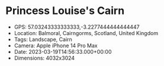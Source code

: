 # Princess Louise's Cairn

- GPS: 57.03243333333333,-3.2277444444444447
- Location: Balmoral, Cairngorms, Scotland, United Kingdom
- Tags: Landscape, Cairn
- Camera: Apple iPhone 14 Pro Max
- Date: 2023-03-19T14:56:33.000+00:00
- Dimensions: 4032x3024
